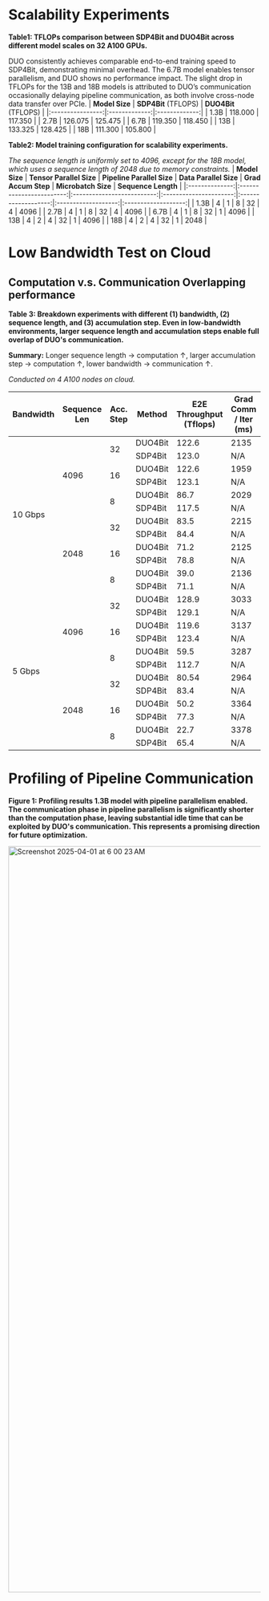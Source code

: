 # Scalability Experiments
**Table1: TFLOPs comparison between SDP4Bit and DUO4Bit across different model scales on 32 A100 GPUs.** 

DUO consistently achieves comparable end-to-end training speed to SDP4Bit, demonstrating minimal overhead. The 6.7B model enables tensor parallelism, and DUO shows no performance impact. The slight drop in TFLOPs for the 13B and 18B models is attributed to DUO’s communication occasionally delaying pipeline communication, as both involve cross-node data transfer over PCIe.
| **Model Size** | **SDP4Bit** (TFLOPS) | **DUO4Bit** (TFLOPS) |
|:----------------:|:-------------:|:-------------:|
| 1.3B           | 118.000     | 117.350     |
| 2.7B           | 126.075     | 125.475     |
| 6.7B           | 119.350     | 118.450     |
| 13B            | 133.325     | 128.425     |
| 18B            | 111.300     | 105.800     |

**Table2: Model training configuration for scalability experiments.**

*The sequence length is uniformly set to 4096, except for the 18B model, which uses a sequence length of 2048 due to memory constraints.*
| **Model Size** | **Tensor Parallel Size** | **Pipeline Parallel Size** | **Data Parallel Size** | **Grad Accum Step** | **Microbatch Size** | **Sequence Length** |
|:--------------:|:------------------------:|:--------------------------:|:----------------------:|:-------------------:|:-------------------:|:-------------------:|
| 1.3B           | 4                        | 1                          | 8                      | 32                  | 4                   | 4096                |
| 2.7B           | 4                        | 1                          | 8                      | 32                  | 4                   | 4096                |
| 6.7B           | 4                        | 1                          | 8                      | 32                  | 1                   | 4096                |
| 13B            | 4                        | 2                          | 4                      | 32                  | 1                   | 4096                |
| 18B            | 4                        | 2                          | 4                      | 32                  | 1                   | 2048                |

# Low Bandwidth Test on Cloud
## Computation v.s. Communication Overlapping performance
**Table 3: Breakdown experiments with different (1) bandwidth, (2) sequence length, and (3) accumulation step. Even in low-bandwidth environments, larger sequence length and accumulation steps enable full overlap of DUO's communication.**
<p><strong>Summary:</strong> Longer sequence length → computation ↑, larger accumulation step → computation ↑, lower bandwidth → communication ↑.</p>


<em>Conducted on 4 A100 nodes on cloud.</em>

<table>
<thead>
<tr>
<th>Bandwidth</th>
<th>Sequence Len</th>
<th>Acc. Step</th>
<th>Method</th>
<th>E2E Throughput (Tflops)</th>
<th>Grad Comm / Iter (ms)</th>
<th>Computation / Iter (ms)</th>
<th>Full Overlap</th>
</tr>
</thead>
<tbody>
<tr><td rowspan="12">10 Gbps</td><td rowspan="6">4096</td><td rowspan="2">32</td><td>DUO4Bit</td><td>122.6</td><td>2135</td><td rowspan="2">6042</td><td>✅ Yes</td></tr>
<tr><td>SDP4Bit</td><td>123.0</td><td>N/A</td><td>N/A</td></tr>
<tr><td rowspan="2">16</td><td>DUO4Bit</td><td>122.6</td><td>1959</td><td rowspan="2">3030</td><td>✅ Yes</td></tr>
<tr><td>SDP4Bit</td><td>123.1</td><td>N/A</td><td>N/A</td></tr>
<tr><td rowspan="2">8</td><td>DUO4Bit</td><td>86.7</td><td>2029</td><td rowspan="2">1533</td><td>❌ No</td></tr>
<tr><td>SDP4Bit</td><td>117.5</td><td>N/A</td><td>N/A</td></tr>
<tr><td rowspan="6">2048</td><td rowspan="2">32</td><td>DUO4Bit</td><td>83.5</td><td>2215</td><td rowspan="2">3024</td><td>✅ Yes</td></tr>
<tr><td>SDP4Bit</td><td>84.4</td><td>N/A</td><td>N/A</td></tr>
<tr><td rowspan="2">16</td><td>DUO4Bit</td><td>71.2</td><td>2125</td><td rowspan="2">1545</td><td>❌ No</td></tr>
<tr><td>SDP4Bit</td><td>78.8</td><td>N/A</td><td>N/A</td></tr>
<tr><td rowspan="2">8</td><td>DUO4Bit</td><td>39.0</td><td>2136</td><td rowspan="2">771</td><td>❌ No</td></tr>
<tr><td>SDP4Bit</td><td>71.1</td><td>N/A</td><td>N/A</td></tr>

<tr><td rowspan="12">5 Gbps</td><td rowspan="6">4096</td><td rowspan="2">32</td><td>DUO4Bit</td><td>128.9</td><td>3033</td><td rowspan="2">6041</td><td>✅ Yes</td></tr>
<tr><td>SDP4Bit</td><td>129.1</td><td>N/A</td><td>N/A</td></tr>
<tr><td rowspan="2">16</td><td>DUO4Bit</td><td>119.6</td><td>3137</td><td rowspan="2">3040</td><td>❌ No</td></tr>
<tr><td>SDP4Bit</td><td>123.4</td><td>N/A</td><td>N/A</td></tr>
<tr><td rowspan="2">8</td><td>DUO4Bit</td><td>59.5</td><td>3287</td><td rowspan="2">1564</td><td>❌ No</td></tr>
<tr><td>SDP4Bit</td><td>112.7</td><td>N/A</td><td>N/A</td></tr>
<tr><td rowspan="6">2048</td><td rowspan="2">32</td><td>DUO4Bit</td><td>80.54</td><td>2964</td><td rowspan="2">3012</td><td>✅ Yes</td></tr>
<tr><td>SDP4Bit</td><td>83.4</td><td>N/A</td><td>N/A</td></tr>
<tr><td rowspan="2">16</td><td>DUO4Bit</td><td>50.2</td><td>3364</td><td rowspan="2">1520</td><td>❌ No</td></tr>
<tr><td>SDP4Bit</td><td>77.3</td><td>N/A</td><td>N/A</td></tr>
<tr><td rowspan="2">8</td><td>DUO4Bit</td><td>22.7</td><td>3378</td><td rowspan="2">791</td><td>❌ No</td></tr>
<tr><td>SDP4Bit</td><td>65.4</td><td>N/A</td><td>N/A</td></tr>
</tbody>
</table>

# Profiling of Pipeline Communication
**Figure 1: Profiling results 1.3B model with pipeline parallelism enabled. The communication phase in pipeline parallelism is significantly shorter than the computation phase, leaving substantial idle time that can be exploited by DUO's communication. This represents a promising direction for future optimization.**

<img width="1487" alt="Screenshot 2025-04-01 at 6 00 23 AM" src="https://github.com/user-attachments/assets/30ea083d-12d7-4e69-aff9-9d2cbdad00bc" />
